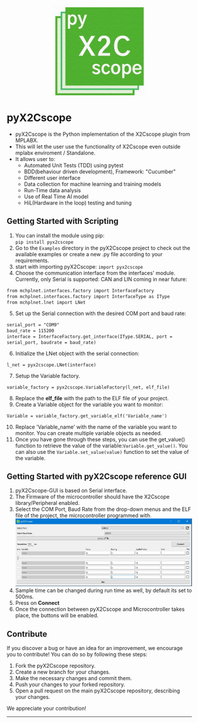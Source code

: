 <p align="center">
  <img src="https://raw.githubusercontent.com/X2Cscope/pyx2cscope/feat-faster-monitoring/pyx2cscope/gui/img/pyx2cscope.jpg" alt="pyX2Cscope Logo" width="250">
</p>

# pyX2Cscope
- pyX2Cscope is the Python implementation of the X2Cscope plugin from MPLABX.
- This will let the user use the functionality of X2Cscope even outside mplabx enviroment / Standalone.
- It allows user to:
  - Automated Unit Tests (TDD) using pytest
  - BDD(behaviour driven development), Framework: "Cucumber"
  - Different user interface
  - Data collection for machine learning and training models
  - Run-Time data analysis
  - Use of Real Time AI model
  - HiL(Hardware in the loop) testing and tuning

## Getting Started with Scripting

1. You can install the module using pip: <br>`pip install pyx2cscope`
2. Go to the `Examples` directory in the pyX2Cscope project to check out the available examples or create a new .py file according to your requirements.
3. start with importing pyX2Cscope:  `import pyx2cscope`
4. Choose the communication interface from the interfaces' module. Currently, only Serial is supported: CAN and LIN coming in near future: <br> 
```
from mchplnet.interfaces.factory import InterfaceFactory
from mchplnet.interfaces.factory import InterfaceType as IType
from mchplnet.lnet import LNet
``` 
5. Set up the Serial connection with the desired COM port and baud rate:
```
serial_port = "COM9"
baud_rate = 115200
interface = InterfaceFactory.get_interface(IType.SERIAL, port = serial_port, baudrate = baud_rate)
```
6. Initialize the LNet object with the serial connection:
```
l_net = pyx2cscope.LNet(interface)
```
7.  Setup the Variable factory.  
```
variable_factory = pyx2cscope.VariableFactory(l_net, elf_file)
```  
8. Replace the **elf_file** with the path to the ELF file of your project.
9. Create a Variable object for the variable you want to monitor:
```
Variable = variable_factory.get_variable_elf('Variable_name')
``` 
10. Replace 'Variable_name' with the name of the variable you want to monitor. You can create multiple variable objects as needed.
11. Once you have gone through these steps, you can use the get_value() function to retrieve the value of the variable:``Variable.get_value()``. You can also use the ``Variable.set_value(value)`` function to set the value of the variable.


## Getting Started with pyX2Cscope reference GUI

1. pyX2Cscope-GUI is based on Serial interface.
2. The Firmware of the microcontroller should have the X2Cscope library/Peripheral enabled.
2. Select the COM Port, Baud Rate from the drop-down menus and the ELF file of the project, the microcontroller programmed with. <br>
    ![COM-port](https://raw.githubusercontent.com/X2Cscope/pyx2cscope/feat-faster-monitoring/pyx2cscope/gui/img/Setting.jpg)
3. Sample time can be changed during run time as well, by default its set to 500ms.
4. Press on **Connect**
5. Once the connection between pyX2Cscope and Microcontroller takes place, the buttons will be enabled.


## Contribute
If you discover a bug or have an idea for an improvement, we encourage you to contribute! You can do so by following these steps:

1. Fork the pyX2Cscope repository.
2. Create a new branch for your changes.
3. Make the necessary changes and commit them. 
4. Push your changes to your forked repository. 
5. Open a pull request on the main pyX2Cscope repository, describing your changes.

We appreciate your contribution!



-------------------------------------------------------------------



